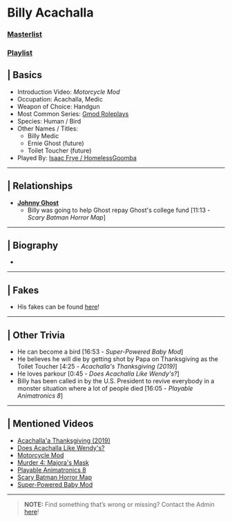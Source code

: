 # Billy Acachalla
### [Masterlist]()
### [Playlist]()

## | Basics
- Introduction Video: *Motorcycle Mod*
- Occupation: Acachalla, Medic
- Weapon of Choice: Handgun
- Most Common Series: [Gmod Roleplays](6.Series/Gmod/Roleplays.md)
- Species: Human / Bird
- Other Names / Titles:
  - Billy Medic
  - Ernie Ghost \(future)
  - Toilet Toucher \(future)
- Played By: [Isaac Frye / HomelessGoomba](3.Siblings/3.4.Isaac-Frye-HomelessGoomba.md)

----

## | Relationships
- [**Johnny Ghost**](5.Characters/Johnny_Ghost.md)
  - Billy was going to help Ghost repay Ghost's college fund \[11:13 - *Scary Batman Horror Map*]

----

## | Biography
- 

----

## | Fakes
- His fakes can be found [here](5.Characters/One-Use_Uncommon.md)!

----

## | Other Trivia
- He can become a bird \[16:53 - *Super-Powered Baby Mod*]
- He believes he will die by getting shot by Papa on Thanksgiving as the Toilet Toucher [4:25 - *Acachalla's Thanksgiving (2019)*]
- He loves parkour [0:45 - *Does Acachalla Like Wendy's?*]
- Billy has been called in by the U.S. President to revive everybody in a monster situation where a lot of people died \[16:05 - *Playable Animatronics 8*]

----

## | Mentioned Videos
- [Acachalla'a Thanksgiving \(2019)](https://youtu.be/dC5GT2mZNEk)
- [Does Acachalla Like Wendy's?](https://youtu.be/K2-86Dc81Ec)
- [Motorcycle Mod](https://youtu.be/gNREBUzmn98)
- [Murder 4: Majora's Mask](https://youtu.be/rJShOzX411o)
- [Playable Animatronics 8](https://youtu.be/KByoXkGBzWo)
- [Scary Batman Horror Map](https://youtu.be/EB9US2_E0J8)
- [Super-Powered Baby Mod](https://youtu.be/jWXZO7cAe3o)

----

> **NOTE:** Find something that’s wrong or missing? Contact the Admin [here](../chapter_2.md)!